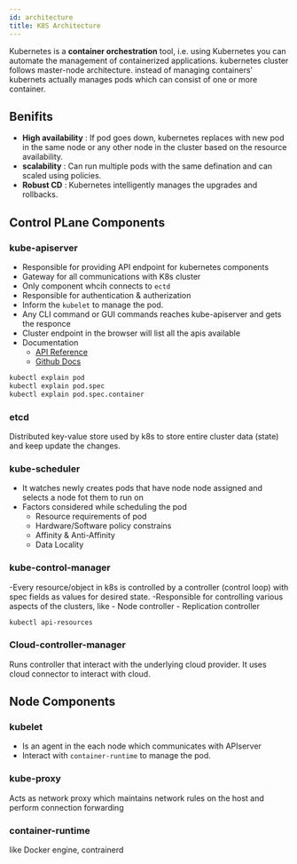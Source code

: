 ```yaml
---
id: architecture
title: K8S Architecture
---
```



Kubernetes is a **container orchestration** tool, i.e. using Kubernetes you can automate the management of containerized applications. 
kubernetes cluster follows master-node architecture. instead of managing containers' kubernets actually manages pods which can consist of one or more container. 

## Benifits
- **High availability** : If pod goes down, kubernetes replaces with new pod in the same node or any other node in the cluster based on the resource availability. 
- **scalability** : Can run multiple pods with the same defination and can scaled using policies.
- **Robust CD** : Kubernetes intelligently manages the upgrades and rollbacks.


## Control PLane Components

### kube-apiserver
- Responsible for providing API endpoint for kubernetes components
- Gateway for all communications with K8s cluster
- Only component whcih connects to ``ectd`` 
- Responsible for authentication & autherization 
- Inform the ``kubelet`` to manage the pod.
- Any CLI command or GUI commands reaches kube-apiserver and gets the responce
- Cluster endpoint in the browser will list all the apis available 
- Documentation 
    - [API Reference](https://kubernetes.io/docs/reference/generated/kubernetes-api/v1.21/)
    - [Github Docs](https://github.com/kubernetes/community/blob/master/contributors/devel/sig-architecture/api-conventions.md#metadata)
```bash
kubectl explain pod
kubectl explain pod.spec
kubectl explain pod.spec.container
```

### etcd
Distributed key-value store used by k8s to store entire cluster data (state) and keep update the changes.
 
### kube-scheduler 
- It watches newly creates pods that have node node assigned and selects a node fot them to run on
- Factors considered while scheduling the pod
    - Resource requirements of pod
    - Hardware/Software policy constrains
    - Affinity & Anti-Affinity
    - Data Locality

### kube-control-manager
-Every resource/object in k8s is controlled by a controller (control loop) with spec fields as values for desired state.
-Responsible for controlling various aspects of the clusters, like
    - Node controller
    - Replication controller

```bash
kubectl api-resources
```

### Cloud-controller-manager
Runs controller that interact with the underlying cloud provider. It uses cloud connector to interact with cloud.


## Node Components
### kubelet
- Is an agent in the each node which communicates with APIserver
- Interact with ``container-runtime`` to manage the pod.

### kube-proxy
Acts as network proxy which maintains network rules on the host and perform connection forwarding

### container-runtime
like Docker engine, contrainerd 